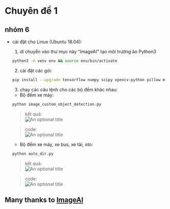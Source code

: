 Chuyên đề 1
======

nhóm 6
-----

+ cài đặt cho Linux (Ubuntu 18.04): 
    1. di chuyển vào thư mục này "ImageAI" tạo môi trường ảo Python3
    ```bash
    python3 -m venv env && source env/bin/activate
    ```
    2. cài đặt các gói:
    ```bash
    pip install --upgrade tensorflow numpy scipy opencv-python pillow matplotlib h5py keras https://github.com/OlafenwaMoses/ImageAI/releases/download/2.0.2/imageai-2.0.2-py3-none-any.whl
    ```
    3. chạy các câu lệnh cho các bộ đếm khác nhau:
    - Bộ đếm xe máy: 
    ```bash
    python image_custom_object_detection.py
    ```
    
    > kết quả: <br> ![](https://we25.vn/media/files/co-gai-xinh-dep-2.jpg "An optional title")

    > code: <br> ![](https://we25.vn/media/files/co-gai-xinh-dep-2.jpg "An optional title")

    - Bộ đếm xe máy, xe bus, xe tải, oto:
    ```bash
    python auto_dir.py
    ```

    > kết quả: <br> ![](https://we25.vn/media/files/co-gai-xinh-dep-2.jpg "An optional title")

    > code: <br> ![](https://we25.vn/media/files/co-gai-xinh-dep-2.jpg "An optional title")


## Many thanks to [ImageAI]( https://github.com/OlafenwaMoses/ImageAI )